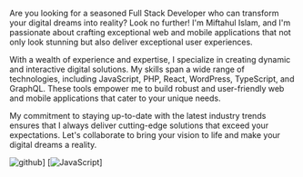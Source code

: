 Are you looking for a seasoned Full Stack Developer who can transform your digital dreams into reality? Look no further! I'm Miftahul Islam, and I'm passionate about crafting exceptional web and mobile applications that not only look stunning but also deliver exceptional user experiences.

With a wealth of experience and expertise, I specialize in creating dynamic and interactive digital solutions. My skills span a wide range of technologies, including JavaScript, PHP, React, WordPress, TypeScript, and GraphQL. These tools empower me to build robust and user-friendly web and mobile applications that cater to your unique needs.

My commitment to staying up-to-date with the latest industry trends ensures that I always deliver cutting-edge solutions that exceed your expectations. Let's collaborate to bring your vision to life and make your digital dreams a reality.

![github](https://img.shields.io/badge/GitHub-000000?style=for-the-badge&logo=GitHub&logoColor=white)]
[![JavaScript](https://img.shields.io/badge/javascript-%23323330.svg?style=flat-square&logo=javascript&logoColor=%23F7DF1E)]
